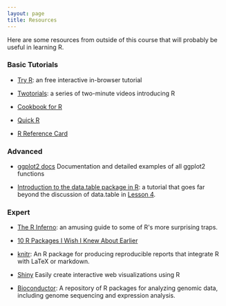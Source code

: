 ```yaml
---
layout: page
title: Resources
---
```


Here are some resources from outside of this course that will probably be useful
in learning R.

### Basic Tutorials

* [Try R](https://www.codeschool.com/courses/try-r): an free interactive in-browser tutorial

* [Twotorials](http://www.twotorials.com/): a series of two-minute videos introducing R

* [Cookbook for R](http://www.cookbook-r.com/)

* [Quick R](http://www.statmethods.net/)

* [R Reference Card](http://cran.r-project.org/doc/contrib/Short-refcard.pdf)

### Advanced

* [ggplot2 docs](http://docs.ggplot2.org/current/) Documentation and detailed examples of all ggplot2 functions

* [Introduction to the data.table package in R](http://cran.r-project.org/web/packages/data.table/vignettes/datatable-intro.pdf):
a tutorial that goes far beyond the discussion of data.table in [Lesson 4](../lessons/lesson4).

### Expert

* [The R Inferno](http://www.burns-stat.com/pages/Tutor/R_inferno.pdf): an amusing guide to some of R's more surprising traps.

* [10 R Packages I Wish I Knew About Earlier](http://blog.yhathq.com/posts/10-R-packages-I-wish-I-knew-about-earlier.html)

* [knitr](http://yihui.name/knitr/): An R package for producing reproducible reports that integrate R with LaTeX or markdown.

* [Shiny](http://shiny.rstudio.com/) Easily create interactive web visualizations using R

* [Bioconductor](http://www.bioconductor.org/): A repository of R packages for analyzing genomic data, including genome sequencing and expression analysis.
